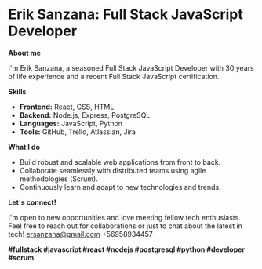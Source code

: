 # Erik Sanzana: Full Stack JavaScript Developer 

**About me** 

I'm Erik Sanzana, a seasoned Full Stack JavaScript Developer with 30 years of life experience and a recent Full Stack JavaScript certification. 

**Skills** ️

* **Frontend:** React, CSS, HTML
* **Backend:** Node.js, Express, PostgreSQL
* **Languages:** JavaScript, Python
* **Tools:** GitHub, Trello, Atlassian, Jira

**What I do** 

* Build robust and scalable web applications from front to back.
* Collaborate seamlessly with distributed teams using agile methodologies (Scrum).
* Continuously learn and adapt to new technologies and trends.

**Let's connect!** 

I'm open to new opportunities and love meeting fellow tech enthusiasts. Feel free to reach out for collaborations or just to chat about the latest in tech!
ersanzana@gmail.com
+56958934457

**#fullstack #javascript #react #nodejs #postgresql #python #developer #scrum**
